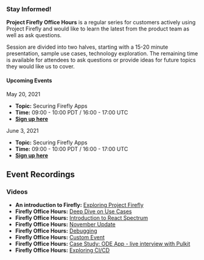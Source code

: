 
### Stay Informed!

**Project Firefly Office Hours** is a regular series for customers actively using Project Firefly and would like to learn the latest from the product team as well as ask questions. 

Session are divided into two halves, starting with a 15-20 minute presentation, sample use cases, technology exploration. The remaining time is available for attendees to ask questions or provide ideas for future topics they would like us to cover.

#### Upcoming Events

May 20, 2021
- **Topic:** Securing Firefly Apps
- **Time:** 09:00 - 10:00 PDT / 16:00 - 17:00 UTC
- **[Sign up here](https://www.eventbrite.com/e/project-firefly-office-hours-application-security-tickets-155823529371)**

June 3, 2021
- **Topic:** Securing Firefly Apps
- **Time:** 09:00 - 10:00 PDT / 16:00 - 17:00 UTC
- **[Sign up here](https://www.eventbrite.com/e/project-firefly-office-hours-live-wired-sneak-tickets-156110078447)**


## Event Recordings

### Videos

- **An introduction to Firefly:** [Exploring Project Firefly](https://youtu.be/kd2i50J9MZI)
- **Firefly Office Hours:** [Deep Dive on Use Cases](https://www.youtube.com/watch?v=P19nBf6DGAI)
- **Firefly Office Hours:** [Introduction to React Spectrum](https://www.youtube.com/watch?v=W5Cqb0QYLSs)
- **Firefly Office Hours:** [November Update](https://www.youtube.com/watch?v=WG9b-tFdkqs)
- **Firefly Office Hours:** [Debugging](https://www.youtube.com/watch?v=RgHNJWTCSqw&list=PLcVEYUqU7VRfDij-Jbjyw8S8EzW073F_o&index=13)
- **Firefly Office Hours:** [Custom Event](https://www.youtube.com/watch?v=RWOEZ9RaqRI&list=PLcVEYUqU7VRfDij-Jbjyw8S8EzW073F_o&index=15)
- **Firefly Office Hours:** [Case Study: ODE App - live interview with Pulkit](https://www.youtube.com/watch?v=PtRxpO_2AvE&t=5s)
- **Firefly Office Hours:** [Exploring CI/CD](https://www.youtube.com/watch?v=lbB2jl2rQZM)
